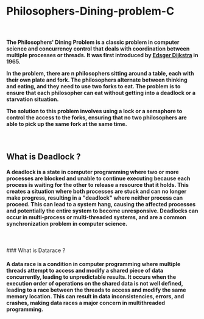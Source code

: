 # Philosophers-Dining-problem-C
<br>
<h4>The Philosophers' Dining Problem is a classic problem in computer science and concurrency control that deals with coordination between multiple processes or threads. It was first introduced by <a href="https://en.wikipedia.org/wiki/Edsger_W._Dijkstra">Edsger Dijkstra</a> in 1965.<br>

In the problem, there are n philosophers sitting around a table, each with their own plate and fork. The philosophers alternate between thinking and eating, and they need to use two forks to eat. The problem is to ensure that each philosopher can eat without getting into a deadlock or a starvation situation.<br>

The solution to this problem involves using a lock or a semaphore to control the access to the forks, ensuring that no two philosophers are able to pick up the same fork at the same time.</h4><br>

 ##     What is Deadlock ? 
  <h4>
A deadlock is a state in computer programming where two or more processes are blocked and unable to continue executing because each process is waiting for the other to release a resource that it holds. This creates a situation where both processes are stuck and can no longer make progress, resulting in a "deadlock" where neither process can proceed. This can lead to a system hang, causing the affected processes and potentially the entire system to become unresponsive. Deadlocks can occur in multi-process or multi-threaded systems, and are a common synchronization problem in computer science.</h4>
 <br>
 <br>
 ### What is Datarace ?
  <h4>
 A data race is a condition in computer programming where multiple threads attempt to access and modify a shared piece of data concurrently, leading to unpredictable results. It occurs when the execution order of operations on the shared data is not well defined, leading to a race between the threads to access and modify the same memory location. This can result in data inconsistencies, errors, and crashes, making data races a major concern in multithreaded programming.</h4>
